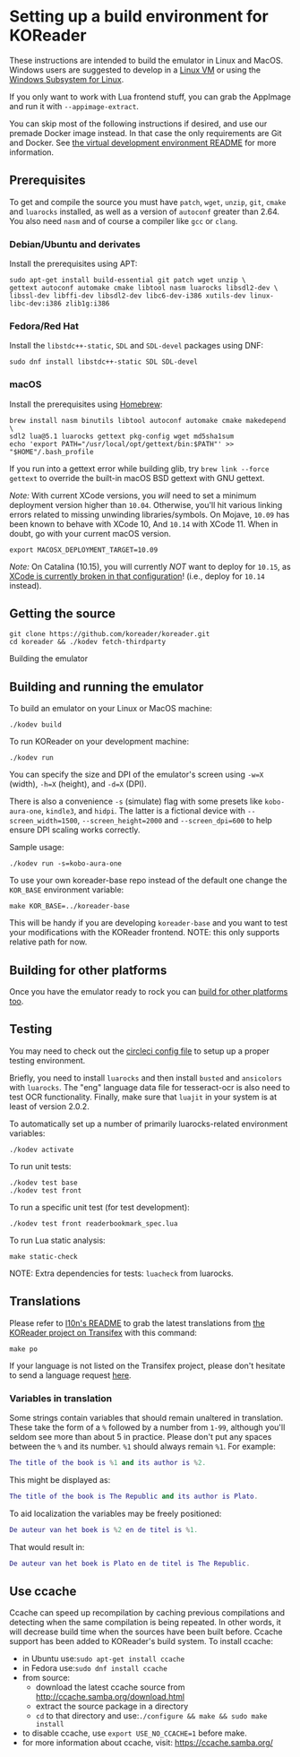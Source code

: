 # Setting up a build environment for KOReader

These instructions are intended to build the emulator in Linux and MacOS. Windows users are suggested to develop in a [Linux VM](https://www.howtogeek.com/howto/11287/how-to-run-ubuntu-in-windows-7-with-vmware-player/) or using the [Windows Subsystem for Linux](https://en.wikipedia.org/wiki/Windows_Subsystem_for_Linux).

If you only want to work with Lua frontend stuff, you can grab the AppImage and
run it with `--appimage-extract`.

You can skip most of the following instructions if desired, and use our premade Docker image instead. In that case the only requirements are Git and Docker. See [the virtual development environment README](https://github.com/koreader/virdevenv) for more information.

## Prerequisites

To get and compile the source you must have `patch`, `wget`, `unzip`, `git`,
`cmake` and `luarocks` installed, as well as a version of `autoconf`
greater than 2.64. You also need `nasm` and of course a compiler like `gcc`
or `clang`.

### Debian/Ubuntu and derivates

Install the prerequisites using APT:

```
sudo apt-get install build-essential git patch wget unzip \
gettext autoconf automake cmake libtool nasm luarocks libsdl2-dev \
libssl-dev libffi-dev libsdl2-dev libc6-dev-i386 xutils-dev linux-libc-dev:i386 zlib1g:i386
```


### Fedora/Red Hat

Install the `libstdc++-static`, `SDL` and `SDL-devel` packages using DNF:

```
sudo dnf install libstdc++-static SDL SDL-devel
```

### macOS

Install the prerequisites using [Homebrew](https://brew.sh/):

```
brew install nasm binutils libtool autoconf automake cmake makedepend \
sdl2 lua@5.1 luarocks gettext pkg-config wget md5sha1sum
echo 'export PATH="/usr/local/opt/gettext/bin:$PATH"' >> "$HOME"/.bash_profile
```

If you run into a gettext error while building glib, try `brew link --force gettext` to override the built-in macOS BSD gettext with GNU gettext.

*Note:* With current XCode versions, you *will* need to set a minimum deployment version higher than `10.04`. Otherwise, you'll hit various linking errors related to missing unwinding libraries/symbols.
On Mojave, `10.09` has been known to behave with XCode 10, And `10.14` with XCode 11. When in doubt, go with your current macOS version.
```
export MACOSX_DEPLOYMENT_TARGET=10.09
```
*Note:* On Catalina (10.15), you will currently *NOT* want to deploy for `10.15`, as [XCode is currently broken in that configuration](https://forums.developer.apple.com/thread/121887)! (i.e., deploy for `10.14` instead).


## Getting the source


```
git clone https://github.com/koreader/koreader.git
cd koreader && ./kodev fetch-thirdparty
```

Building the emulator

## Building and running the emulator

To build an emulator on your Linux or MacOS machine:

```
./kodev build
```

To run KOReader on your development machine:

```
./kodev run
```


You can specify the size and DPI of the emulator's screen using
`-w=X` (width), `-h=X` (height), and `-d=X` (DPI).

 There is also a convenience
`-s` (simulate) flag with some presets like `kobo-aura-one`, `kindle3`, and
`hidpi`. The latter is a fictional device with `--screen_width=1500`,
`--screen_height=2000` and `--screen_dpi=600` to help ensure DPI scaling works correctly.

Sample usage:

```
./kodev run -s=kobo-aura-one
```

To use your own koreader-base repo instead of the default one change the `KOR_BASE`
environment variable:

```
make KOR_BASE=../koreader-base
```

This will be handy if you are developing `koreader-base` and you want to test your
modifications with the KOReader frontend. NOTE: this only supports relative path for now.

## Building for other platforms

Once you have the emulator ready to rock you can [build for other platforms too](Building_targets.md).

## Testing

You may need to check out the [circleci config file][circleci-conf] to setup up
a proper testing environment.

Briefly, you need to install `luarocks` and then install `busted` and `ansicolors` with `luarocks`. The "eng" language data file for tesseract-ocr is also need to test OCR functionality. Finally, make sure that `luajit` in your system is at least of version 2.0.2.

To automatically set up a number of primarily luarocks-related environment variables:

```
./kodev activate
```

To run unit tests:

```
./kodev test base
./kodev test front
```

To run a specific unit test (for test development):

```
./kodev test front readerbookmark_spec.lua
```

To run Lua static analysis:

```
make static-check
```

NOTE: Extra dependencies for tests: `luacheck` from luarocks.

## Translations

Please refer to [l10n's README][l10n-readme] to grab the latest translations
from [the KOReader project on Transifex][koreader-transifex] with this command:

```
make po
```

If your language is not listed on the Transifex project, please don't hesitate
to send a language request [here][koreader-transifex].

### Variables in translation

Some strings contain variables that should remain unaltered in translation. These take the form of a `%` followed by a number from `1-99`, although you'll seldom see more than about 5 in practice. Please don't put any spaces between the `%` and its number. `%1` should always remain `%1`.
For example:

```lua
The title of the book is %1 and its author is %2.
```

This might be displayed as:

```lua
The title of the book is The Republic and its author is Plato.
```

To aid localization the variables may be freely positioned:

```lua
De auteur van het boek is %2 en de titel is %1.
```

That would result in:

```lua
De auteur van het boek is Plato en de titel is The Republic.
```

## Use ccache

Ccache can speed up recompilation by caching previous compilations and detecting
when the same compilation is being repeated. In other words, it will decrease
build time when the sources have been built before. Ccache support has been added to
KOReader's build system. To install ccache:

* in Ubuntu use:`sudo apt-get install ccache`
* in Fedora use:`sudo dnf install ccache`
* from source:
  * download the latest ccache source from http://ccache.samba.org/download.html
  * extract the source package in a directory
  * `cd` to that directory and use:`./configure && make && sudo make install`
* to disable ccache, use `export USE_NO_CCACHE=1` before make.
* for more information about ccache, visit: https://ccache.samba.org/

[circleci-conf]:https://github.com/koreader/koreader/blob/master/.circleci/config.yml
[koreader-transifex]:https://www.transifex.com/projects/p/koreader/
[base-readme]:https://github.com/koreader/koreader-base/blob/master/README.md
[l10n-readme]:https://github.com/koreader/koreader/blob/master/l10n/README.md
